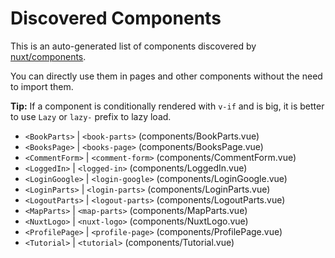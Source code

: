 # Discovered Components

This is an auto-generated list of components discovered by [nuxt/components](https://github.com/nuxt/components).

You can directly use them in pages and other components without the need to import them.

**Tip:** If a component is conditionally rendered with `v-if` and is big, it is better to use `Lazy` or `lazy-` prefix to lazy load.

- `<BookParts>` | `<book-parts>` (components/BookParts.vue)
- `<BooksPage>` | `<books-page>` (components/BooksPage.vue)
- `<CommentForm>` | `<comment-form>` (components/CommentForm.vue)
- `<LoggedIn>` | `<logged-in>` (components/LoggedIn.vue)
- `<LoginGoogle>` | `<login-google>` (components/LoginGoogle.vue)
- `<LoginParts>` | `<login-parts>` (components/LoginParts.vue)
- `<LogoutParts>` | `<logout-parts>` (components/LogoutParts.vue)
- `<MapParts>` | `<map-parts>` (components/MapParts.vue)
- `<NuxtLogo>` | `<nuxt-logo>` (components/NuxtLogo.vue)
- `<ProfilePage>` | `<profile-page>` (components/ProfilePage.vue)
- `<Tutorial>` | `<tutorial>` (components/Tutorial.vue)
